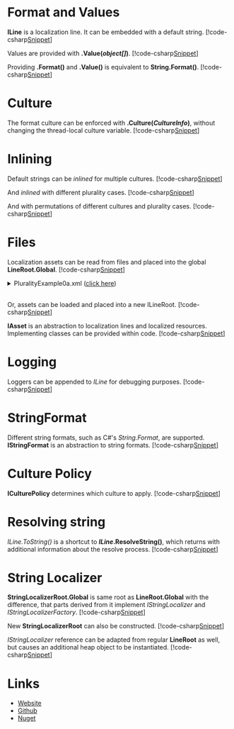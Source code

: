 ﻿# Format and Values
**ILine** is a localization line. It can be embedded with a default string.
[!code-csharp[Snippet](Examples.cs#Snippet_1a)]

Values are provided with <b>.Value(<i>object[]</i>)</b>.
[!code-csharp[Snippet](Examples.cs#Snippet_1b)]

Providing **.Format()** and **.Value()** is equivalent to **String.Format()**.
[!code-csharp[Snippet](Examples.cs#Snippet_1c)]

# Culture
The format culture can be enforced with <b>.Culture(<i>CultureInfo</i>)</b>, without changing the thread-local culture variable.
[!code-csharp[Snippet](Examples.cs#Snippet_1c2)]

# Inlining
Default strings can be *inlined* for multiple cultures.
[!code-csharp[Snippet](Examples.cs#Snippet_2)]

And *inlined* with different plurality cases.
[!code-csharp[Snippet](Examples.cs#Snippet_3)]

And with permutations of different cultures and plurality cases.
[!code-csharp[Snippet](Examples.cs#Snippet_4)]

# Files
Localization assets can be read from files and placed into the global **LineRoot.Global**.
[!code-csharp[Snippet](Examples.cs#Snippet_5a)]
<details>
  <summary>PluralityExample0a.xml (<u>click here</u>)</summary>
[!code-xml[Snippet](../PluralityExample0a.xml)]
</details>
<br/>

Or, assets can be loaded and placed into a new ILineRoot.
[!code-csharp[Snippet](Examples.cs#Snippet_5b)]

**IAsset** is an abstraction to localization lines and localized resources. 
Implementing classes can be provided within code.
[!code-csharp[Snippet](Examples.cs#Snippet_6)]

# Logging
Loggers can be appended to *ILine* for debugging purposes.
[!code-csharp[Snippet](Examples.cs#Snippet_7)]

# StringFormat
Different string formats, such as C#'s *String.Format*, are supported. **IStringFormat** is an abstraction to string formats.
[!code-csharp[Snippet](Examples.cs#Snippet_8)]

# Culture Policy
**ICulturePolicy** determines which culture to apply.
[!code-csharp[Snippet](Examples.cs#Snippet_9)]

# Resolving string
*ILine.ToString()* is a shortcut to <b><i>ILine</i>.ResolveString()</b>, which returns with additional information about the resolve process. 
[!code-csharp[Snippet](Examples.cs#Snippet_1d)]

# String Localizer
**StringLocalizerRoot.Global** is same root as **LineRoot.Global** with the difference, that parts derived from it implement *IStringLocalizer* and *IStringLocalizerFactory*.
[!code-csharp[Snippet](Examples.cs#Snippet_10)]

New **StringLocalizerRoot** can also be constructed.
[!code-csharp[Snippet](Examples.cs#Snippet_11)]

*IStringLocalizer* reference can be adapted from regular **LineRoot** as well, but causes an additional heap object to be instantiated.
[!code-csharp[Snippet](Examples.cs#Snippet_12)]

# Links
* [Website](http://lexical.fi/Localization/index.html)
* [Github](https://github.com/tagcode/Lexical.Localization)
* [Nuget](https://www.nuget.org/packages/Lexical.Localization/)
